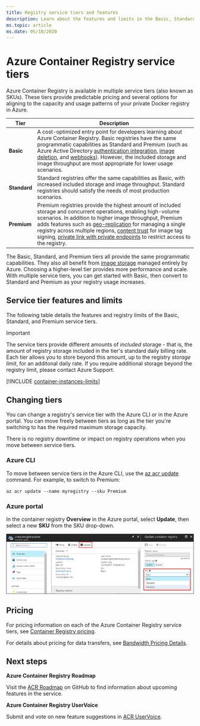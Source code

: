 ```yaml
---
title: Registry service tiers and features
description: Learn about the features and limits in the Basic, Standard, and Premium service tiers (SKUs) of Azure Container Registry.
ms.topic: article
ms.date: 05/18/2020
---
```


# Azure Container Registry service tiers

Azure Container Registry is available in multiple service tiers (also known as SKUs). These tiers provide predictable pricing and several options for aligning to the capacity and usage patterns of your private Docker registry in Azure.

| Tier | Description |
| --- | ----------- |
| **Basic** | A cost-optimized entry point for developers learning about Azure Container Registry. Basic registries have the same programmatic capabilities as Standard and Premium (such as Azure Active Directory [authentication integration](container-registry-authentication.md#individual-login-with-azure-ad), [image deletion][container-registry-delete], and [webhooks][container-registry-webhook]). However, the included storage and image throughput are most appropriate for lower usage scenarios. |
| **Standard** | Standard registries offer the same capabilities as Basic, with increased included storage and image throughput. Standard registries should satisfy the needs of most production scenarios. |
| **Premium** | Premium registries provide the highest amount of included storage and concurrent operations, enabling high-volume scenarios. In addition to higher image throughput, Premium adds features such as [geo-replication][container-registry-geo-replication] for managing a single registry across multiple regions, [content trust](container-registry-content-trust.md) for image tag signing, [private link with private endpoints](container-registry-private-link.md) to restrict access to the registry. |

The Basic, Standard, and Premium tiers all provide the same programmatic capabilities. They also all benefit from [image storage][container-registry-storage] managed entirely by Azure. Choosing a higher-level tier provides more performance and scale. With multiple service tiers, you can get started with Basic, then convert to Standard and Premium as your registry usage increases.

## Service tier features and limits

The following table details the features and registry limits of the Basic, Standard, and Premium service tiers.

> [!IMPORTANT]
> The service tiers provide different amounts of *included* storage - that is, the amount of registry storage included in the tier's standard daily billing rate. Each tier allows you to store beyond this amount, up to the registry *storage limit*, for an additonal daily rate. If you require additional storage beyond the registry limit, please contact Azure Support.

[!INCLUDE [container-instances-limits](../../includes/container-registry-limits.md)]

## Changing tiers

You can change a registry's service tier with the Azure CLI or in the Azure portal. You can move freely between tiers as long as the tier you're switching to has the required maximum storage capacity. 

There is no registry downtime or impact on registry operations when you move between service tiers.

### Azure CLI

To move between service tiers in the Azure CLI, use the [az acr update][az-acr-update] command. For example, to switch to Premium:

```azurecli
az acr update --name myregistry --sku Premium
```

### Azure portal

In the container registry **Overview** in the Azure portal, select **Update**, then select a new **SKU** from the SKU drop-down.

![Update container registry SKU in Azure portal][update-registry-sku]

## Pricing

For pricing information on each of the Azure Container Registry service tiers, see [Container Registry pricing][container-registry-pricing].

For details about pricing for data transfers, see [Bandwidth Pricing Details](https://azure.microsoft.com/pricing/details/bandwidth/). 

## Next steps

**Azure Container Registry Roadmap**

Visit the [ACR Roadmap][acr-roadmap] on GitHub to find information about upcoming features in the service.

**Azure Container Registry UserVoice**

Submit and vote on new feature suggestions in [ACR UserVoice][container-registry-uservoice].

<!-- IMAGES -->
[update-registry-sku]: ./media/container-registry-skus/update-registry-sku.png

<!-- LINKS - External -->
[acr-roadmap]: https://aka.ms/acr/roadmap
[container-registry-pricing]: https://azure.microsoft.com/pricing/details/container-registry/
[container-registry-uservoice]: https://feedback.azure.com/forums/903958-azure-container-registry

<!-- LINKS - Internal -->
[az-acr-update]: /cli/azure/acr#az-acr-update
[container-registry-geo-replication]: container-registry-geo-replication.md
[container-registry-storage]: container-registry-storage.md
[container-registry-delete]: container-registry-delete.md
[container-registry-webhook]: container-registry-webhook.md